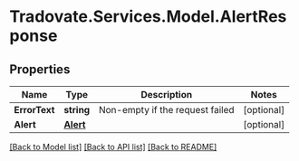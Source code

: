 # Tradovate.Services.Model.AlertResponse
## Properties

Name | Type | Description | Notes
------------ | ------------- | ------------- | -------------
**ErrorText** | **string** | Non-empty if the request failed | [optional] 
**Alert** | [**Alert**](Alert.md) |  | [optional] 

[[Back to Model list]](../README.md#documentation-for-models) [[Back to API list]](../README.md#documentation-for-api-endpoints) [[Back to README]](../README.md)

